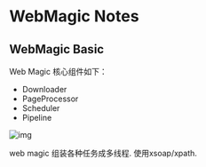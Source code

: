 # WebMagic Notes
## WebMagic Basic

Web Magic 核心组件如下： 

- Downloader
- PageProcessor
- Scheduler
- Pipeline

![img](http://code4craft.github.io/images/posts/webmagic.png)

web magic 组装各种任务成多线程. 使用xsoap/xpath.


